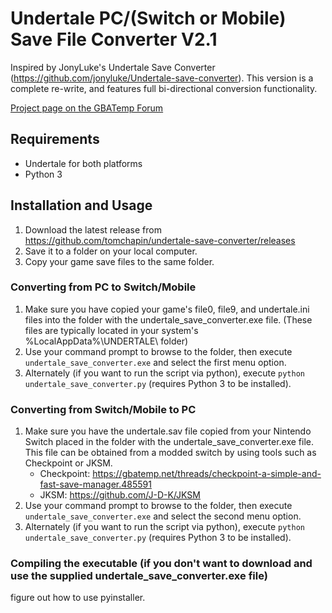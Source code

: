 # Undertale PC/(Switch or Mobile) Save File Converter V2.1
Inspired by JonyLuke's Undertale Save Converter (https://github.com/jonyluke/Undertale-save-converter).
This version is a complete re-write, and features full bi-directional conversion functionality.

[Project page on the GBATemp Forum](https://gbatemp.net/threads/undertale-save-game-converter-v2-with-full-bi-directional-pc-switch-conversion-ability.542897/)


## Requirements 
- Undertale for both platforms
- Python 3

## Installation and Usage
1. Download the latest release from https://github.com/tomchapin/undertale-save-converter/releases
2. Save it to a folder on your local computer.
3. Copy your game save files to the same folder.


### Converting from PC to Switch/Mobile
1. Make sure you have copied your game's file0, file9, and undertale.ini files into the folder with the undertale_save_converter.exe file.
   (These files are typically located in your system's %LocalAppData%\UNDERTALE\ folder)
2. Use your command prompt to browse to the folder, then execute `undertale_save_converter.exe` and select the first menu option.
3. Alternately (if you want to run the script via python), execute `python undertale_save_converter.py` (requires Python 3 to be installed).


### Converting from Switch/Mobile to PC
1. Make sure you have the undertale.sav file copied from your Nintendo Switch placed in the folder with the undertale_save_converter.exe file.
   This file can be obtained from a modded switch by using tools such as Checkpoint or JKSM.
   - Checkpoint: https://gbatemp.net/threads/checkpoint-a-simple-and-fast-save-manager.485591
   - JKSM: https://github.com/J-D-K/JKSM
2. Use your command prompt to browse to the folder, then execute `undertale_save_converter.exe` and select the second menu option.
3. Alternately (if you want to run the script via python), execute `python undertale_save_converter.py` (requires Python 3 to be installed).


### Compiling the executable (if you don't want to download and use the supplied undertale_save_converter.exe file)
figure out how to use pyinstaller. 
